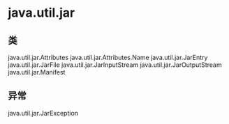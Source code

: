 # java.util.jar

## 类

java.util.jar.Attributes
java.util.jar.Attributes.Name
java.util.jar.JarEntry
java.util.jar.JarFile
java.util.jar.JarInputStream
java.util.jar.JarOutputStream
java.util.jar.Manifest

## 异常

java.util.jar.JarException




